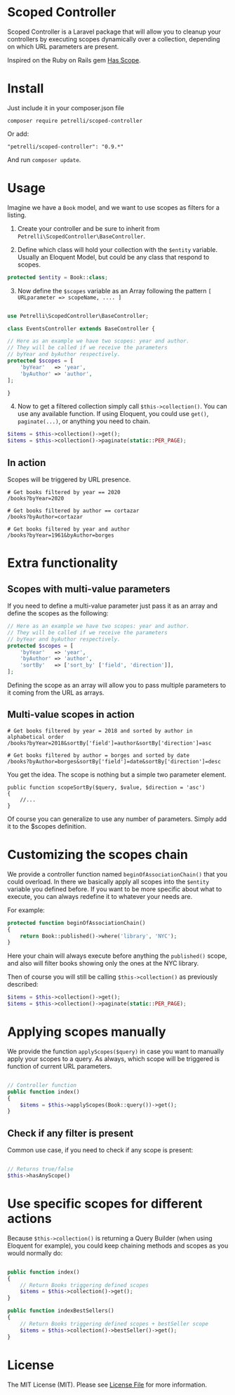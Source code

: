 # Scoped Controller

Scoped Controller is a Laravel package that will allow you to cleanup your controllers by executing scopes dynamically over a collection, depending on which URL parameters are present.

Inspired on the Ruby on Rails gem [Has Scope](https://github.com/plataformatec/has_scope).

# Install

Just include it in your composer.json file

```
composer require petrelli/scoped-controller
```

Or add:

```
"petrelli/scoped-controller": "0.9.*"
```

And run `composer update`.


# Usage

Imagine we have a `Book` model, and we want to use scopes as filters for a listing.

1. Create your controller and be sure to inherit from `Petrelli\ScopedController\BaseController`.

2. Define which class will hold your collection with the `$entity` variable. Usually an Eloquent Model, but could be any class that respond to scopes.

```php
protected $entity = Book::class;
```

3. Now define the `$scopes` variable as an Array following the pattern `[ URLparameter => scopeName, .... ]`

```php

use Petrelli\ScopedController\BaseController;

class EventsController extends BaseController {

// Here as an example we have two scopes: year and author.
// They will be called if we receive the parameters
// byYear and byAuthor respectively.
protected $scopes = [
    'byYear'   => 'year',
    'byAuthor' => 'author',
];

}
```

4. Now to get a filtered collection simply call `$this->collection()`.
You can use any available function. If using Eloquent, you could use `get()`, `paginate(...)`, or anything you need to chain.

```php
$items = $this->collection()->get();
$items = $this->collection()->paginate(static::PER_PAGE);

```

## In action

Scopes will be triggered by URL presence.

```
# Get books filtered by year == 2020
/books?byYear=2020

# Get books filtered by author == cortazar
/books?byAuthor=cortazar

# Get books filtered by year and author
/books?byYear=1961&byAuthor=borges

```

# Extra functionality

## Scopes with multi-value parameters

If you need to define a multi-value parameter just pass it as an array and define the scopes as the following:


```php
// Here as an example we have two scopes: year and author.
// They will be called if we receive the parameters
// byYear and byAuthor respectively.
protected $scopes = [
    'byYear'   => 'year',
    'byAuthor' => 'author',
    'sortBy'   => ['sort_by' ['field', 'direction']],
];
```

Defining the scope as an array will allow you to pass multiple parameters to it coming from the URL as arrays.


## Multi-value scopes in action


```
# Get books filtered by year = 2018 and sorted by author in alphabetical order
/books?byYear=2018&sortBy['field']=author&sortBy['direction']=asc

# Get books filtered by author = borges and sorted by date
/books?byAuthor=borges&sortBy['field']=date&sortBy['direction']=desc
```

You get the idea. The scope is nothing but a simple two parameter element.

```
public function scopeSortBy($query, $value, $direction = 'asc')
{
    //...
}
```

Of course you can generalize to use any number of parameters. Simply add it to the $scopes definition.



# Customizing the scopes chain

We provide a controller function named  `beginOfAssociationChain()` that you could overload.
In there we basically apply all scopes into the `$entity` variable you defined before.
If you want to be more specific about what to execute, you can always redefine it to whatever your needs are.


For example:


```php
protected function beginOfAssociationChain()
{
    return Book::published()->where('library', 'NYC');
}
```

Here your chain will always execute before anything the `published()` scope, and also will filter books showing only the ones at the NYC library.

Then of course you will still be calling `$this->collection()` as previously described:

```php
$items = $this->collection()->get();
$items = $this->collection()->paginate(static::PER_PAGE);

```

# Applying scopes manually

We provide the function `applyScopes($query)` in case you want to manually apply your scopes to a query. As always, which scope will be triggered is function of current URL parameters.

```php

// Controller function
public function index()
{
    $items = $this->applyScopes(Book::query())->get();
}

```

## Check if any filter is present

Common use case, if you need to check if any scope is present:

```php

// Returns true/false
$this->hasAnyScope()

```

# Use specific scopes for different actions

Because `$this->collection()` is returning a Query Builder (when using Eloquent for example), you could keep chaining methods and scopes as you would normally do:


```php

public function index()
{
    // Return Books triggering defined scopes
    $items = $this->collection()->get();
}

public function indexBestSellers()
{
    // Return Books triggering defined scopes + bestSeller scope
    $items = $this->collection()->bestSeller()->get();
}
```


# License

The MIT License (MIT). Please see [License File](LICENSE.md) for more information.
